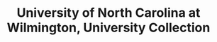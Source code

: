 ---
layout: repo
title: "University of North Carolina at Wilmington, University Collection"
id: 5749
permalink: repos/5749/
---
